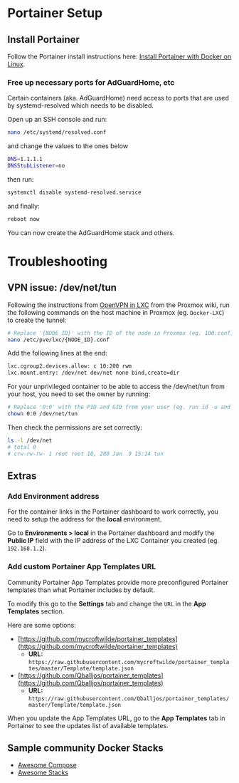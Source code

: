 # Portainer Setup

## Install Portainer

Follow the Portainer install instructions here: [Install Portainer with Docker on Linux](https://docs.portainer.io/start/install/server/docker/linux).

### Free up necessary ports for AdGuardHome, etc

Certain containers (aka. AdGuardHome) need access to ports that are used by systemd-resolved which needs to be disabled.

Open up an SSH console and run:

```bash
nano /etc/systemd/resolved.conf
```

and change the values to the ones below

```bash
DNS=1.1.1.1
DNSStubListener=no
```

then run:

```bash
systemctl disable systemd-resolved.service
```

and finally:

```bash
reboot now
```

You can now create the AdGuardHome stack and others.

# Troubleshooting

## VPN issue: /dev/net/tun

Following the instructions from [OpenVPN in LXC](https://pve.proxmox.com/wiki/OpenVPN_in_LXC) from the Proxmox wiki, run the following commands on the host machine in Proxmox (eg. `Docker-LXC`) to create the tunnel:

```bash
# Replace '{NODE_ID}' with the ID of the node in Proxmox (eg. 100.conf)
nano /etc/pve/lxc/{NODE_ID}.conf
```

Add the following lines at the end:

```bash
lxc.cgroup2.devices.allow: c 10:200 rwm
lxc.mount.entry: /dev/net dev/net none bind,create=dir
```

For your unprivileged container to be able to access the /dev/net/tun from your host, you need to set the owner by running:

```bash
# Replace '0:0' with the PID and GID from your user (eg. run id -u and id -g to find out)
chown 0:0 /dev/net/tun
```

Then check the permissions are set correctly:

```bash
ls -l /dev/net
# total 0
# crw-rw-rw- 1 root root 10, 200 Jan  9 15:14 tun
```

## Extras

### Add Environment address

For the container links in the Portainer dashboard to work correctly, you need to setup the address for the **local** environment.

Go to **Environments > local** in the Portainer dashboard and modify the **Public IP** field with the IP address of the LXC Container you created (eg. `192.168.1.2`).

### Add custom Portainer App Templates URL

Community Portainer App Templates provide more preconfigured Portainer templates than what Portainer includes by default.

To modify this go to the **Settings** tab and change the `URL` in the **App Templates** section.

Here are some options:

- [https://github.com/mycroftwilde/portainer_templates](https://github.com/mycroftwilde/portainer_templates)
  - **URL:** `https://raw.githubusercontent.com/mycroftwilde/portainer_templates/master/Template/template.json`
- [https://github.com/Qballjos/portainer_templates](https://github.com/Qballjos/portainer_templates)
  - **URL:** `https://raw.githubusercontent.com/Qballjos/portainer_templates/master/Template/template.json`

When you update the App Templates URL, go to the **App Templates** tab in Portainer to see the updates list of available templates.

## Sample community Docker Stacks

- [Awesome Compose](https://github.com/docker/awesome-compose)
- [Awesome Stacks](https://github.com/ethibox/awesome-stacks)

